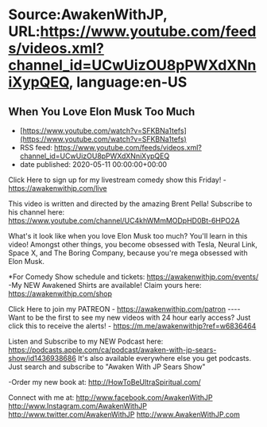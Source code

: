 # Source:AwakenWithJP, URL:https://www.youtube.com/feeds/videos.xml?channel_id=UCwUizOU8pPWXdXNniXypQEQ, language:en-US

## When You Love Elon Musk Too Much
 - [https://www.youtube.com/watch?v=SFKBNa1tefs](https://www.youtube.com/watch?v=SFKBNa1tefs)
 - RSS feed: https://www.youtube.com/feeds/videos.xml?channel_id=UCwUizOU8pPWXdXNniXypQEQ
 - date published: 2020-05-11 00:00:00+00:00

Click Here to sign up for my livestream comedy show this Friday! - https://awakenwithjp.com/live

This video is written and directed by the amazing Brent Pella! Subscribe to his channel here: https://www.youtube.com/channel/UC4khWMmMODpHD0Bt-6HPO2A

What's it look like when you love Elon Musk too much? You'll learn in this video! Amongst other things, you become obsessed with Tesla, Neural Link, Space X, and The Boring Company, because you're mega obsessed with Elon Musk.

*For Comedy Show schedule and tickets: https://awakenwithjp.com/events/
-My NEW Awakened Shirts are available! Claim yours here: https://awakenwithjp.com/shop

Click Here to join my PATREON - https://awakenwithjp.com/patron
---- Want to be the first to see my new videos with 24 hour early access? Just click this to receive the alerts! - https://m.me/awakenwithjp?ref=w6836464

Listen and Subscribe to my NEW Podcast here: 
https://podcasts.apple.com/ca/podcast/awaken-with-jp-sears-show/id1436938686
It's also available everywhere else you get podcasts. Just search and subscribe to "Awaken With JP Sears Show"

-Order my new book at: http://HowToBeUltraSpiritual.com/

Connect with me at: 
http://www.facebook.com/AwakenWithJP
http://www.Instagram.com/AwakenWithJP
http://www.twitter.com/AwakenWithJP
http://www.AwakenWithJP.com

